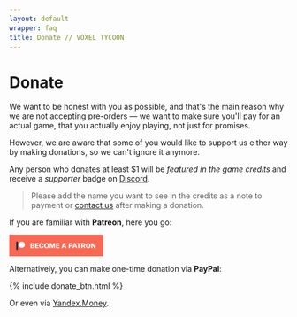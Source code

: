 ```yaml
---
layout: default
wrapper: faq
title: Donate // VOXEL TYCOON
---
```


# Donate

<!-- {% include donate_btn.html %} -->

We want to be honest with you as possible, and that's the main reason why we are not accepting pre-orders — we want to make sure you'll pay for an actual game, that you actually enjoy playing, not just for promises.

However, we are aware that some of you would like to support us either way by making donations, so we can't ignore it anymore.

Any person who donates at least <span class="money">$1</span> will be *featured in the game credits* and receive a *supporter* badge on [Discord](//discord.gg/64KPWd5).

> Please add the name you want to see in the credits as a note to payment or [contact us](mailto:dev@voxeltycoon.xyz) after making a donation.

If you are familiar with **Patreon**, here you go:

<a style="display: block; margin: 0 0 0 0; width: 170px; height: 39px; overflow: hidden; border: none;" href="https://www.patreon.com/bePatron?u=7655118">
    <img style="border-radius: 0" src="become_a_patron_button.png"/>
</a>

Alternatively, you can make one-time donation via **PayPal**:

{% include donate_btn.html %}

Or even via [Yandex.Money](http://yasobe.ru/na/voxeltycoon).